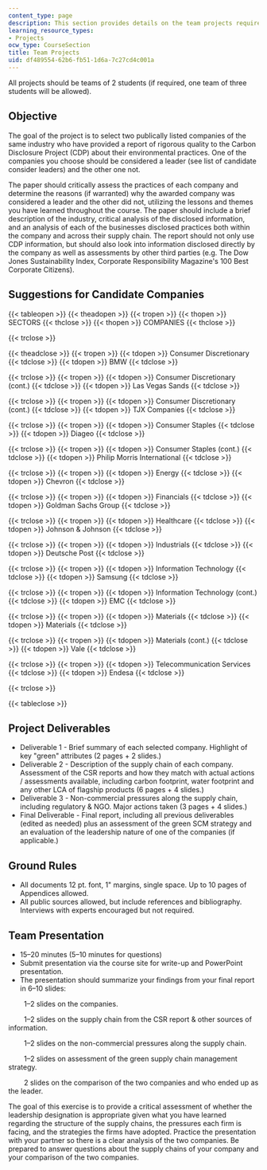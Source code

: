 ```yaml
---
content_type: page
description: This section provides details on the team projects required for the course.
learning_resource_types:
- Projects
ocw_type: CourseSection
title: Team Projects
uid: df489554-62b6-fb51-1d6a-7c27cd4c001a
---
```


All projects should be teams of 2 students (if required, one team of three students will be allowed).

Objective
---------

The goal of the project is to select two publically listed companies of the same industry who have provided a report of rigorous quality to the Carbon Disclosure Project (CDP) about their environmental practices. One of the companies you choose should be considered a leader (see list of candidate consider leaders) and the other one not.

The paper should critically assess the practices of each company and determine the reasons (if warranted) why the awarded company was considered a leader and the other did not, utilizing the lessons and themes you have learned throughout the course. The paper should include a brief description of the industry, critical analysis of the disclosed information, and an analysis of each of the businesses disclosed practices both within the company and across their supply chain. The report should not only use CDP information, but should also look into information disclosed directly by the company as well as assessments by other third parties (e.g. The Dow Jones Sustainability Index, Corporate Responsibility Magazine's 100 Best Corporate Citizens).

Suggestions for Candidate Companies
-----------------------------------

{{< tableopen >}}
{{< theadopen >}}
{{< tropen >}}
{{< thopen >}}
SECTORS
{{< thclose >}}
{{< thopen >}}
COMPANIES
{{< thclose >}}

{{< trclose >}}

{{< theadclose >}}
{{< tropen >}}
{{< tdopen >}}
Consumer Discretionary
{{< tdclose >}}
{{< tdopen >}}
BMW
{{< tdclose >}}

{{< trclose >}}
{{< tropen >}}
{{< tdopen >}}
Consumer Discretionary (cont.)
{{< tdclose >}}
{{< tdopen >}}
Las Vegas Sands
{{< tdclose >}}

{{< trclose >}}
{{< tropen >}}
{{< tdopen >}}
Consumer Discretionary (cont.)
{{< tdclose >}}
{{< tdopen >}}
TJX Companies
{{< tdclose >}}

{{< trclose >}}
{{< tropen >}}
{{< tdopen >}}
Consumer Staples
{{< tdclose >}}
{{< tdopen >}}
Diageo
{{< tdclose >}}

{{< trclose >}}
{{< tropen >}}
{{< tdopen >}}
Consumer Staples (cont.)
{{< tdclose >}}
{{< tdopen >}}
Philip Morris International
{{< tdclose >}}

{{< trclose >}}
{{< tropen >}}
{{< tdopen >}}
Energy
{{< tdclose >}}
{{< tdopen >}}
Chevron
{{< tdclose >}}

{{< trclose >}}
{{< tropen >}}
{{< tdopen >}}
Financials
{{< tdclose >}}
{{< tdopen >}}
Goldman Sachs Group
{{< tdclose >}}

{{< trclose >}}
{{< tropen >}}
{{< tdopen >}}
Healthcare
{{< tdclose >}}
{{< tdopen >}}
Johnson & Johnson
{{< tdclose >}}

{{< trclose >}}
{{< tropen >}}
{{< tdopen >}}
Industrials
{{< tdclose >}}
{{< tdopen >}}
Deutsche Post
{{< tdclose >}}

{{< trclose >}}
{{< tropen >}}
{{< tdopen >}}
Information Technology
{{< tdclose >}}
{{< tdopen >}}
Samsung
{{< tdclose >}}

{{< trclose >}}
{{< tropen >}}
{{< tdopen >}}
Information Technology (cont.)
{{< tdclose >}}
{{< tdopen >}}
EMC
{{< tdclose >}}

{{< trclose >}}
{{< tropen >}}
{{< tdopen >}}
Materials
{{< tdclose >}}
{{< tdopen >}}
Materials
{{< tdclose >}}

{{< trclose >}}
{{< tropen >}}
{{< tdopen >}}
Materials (cont.)
{{< tdclose >}}
{{< tdopen >}}
Vale
{{< tdclose >}}

{{< trclose >}}
{{< tropen >}}
{{< tdopen >}}
Telecommunication Services
{{< tdclose >}}
{{< tdopen >}}
Endesa
{{< tdclose >}}

{{< trclose >}}

{{< tableclose >}}

Project Deliverables
--------------------

*   Deliverable 1 - Brief summary of each selected company. Highlight of key "green" attributes (2 pages + 2 slides.)
*   Deliverable 2 - Description of the supply chain of each company. Assessment of the CSR reports and how they match with actual actions / assessments available, including carbon footprint, water footprint and any other LCA of flagship products (6 pages + 4 slides.)
*   Deliverable 3 - Non-commercial pressures along the supply chain, including regulatory & NGO. Major actions taken (3 pages + 4 slides.)
*   Final Deliverable - Final report, including all previous deliverables (edited as needed) plus an assessment of the green SCM strategy and an evaluation of the leadership nature of one of the companies (if applicable.)

Ground Rules
------------

*   All documents 12 pt. font, 1" margins, single space. Up to 10 pages of Appendices allowed.
*   All public sources allowed, but include references and bibliography. Interviews with experts encouraged but not required.

Team Presentation
-----------------

*   15–20 minutes (5–10 minutes for questions)
*   Submit presentation via the course site for write-up and PowerPoint presentation.
*   The presentation should summarize your findings from your final report in 6–10 slides:

        1–2 slides on the companies.

        1–2 slides on the supply chain from the CSR report & other sources of information.

        1–2 slides on the non-commercial pressures along the supply chain.

        1–2 slides on assessment of the green supply chain management strategy.

        2 slides on the comparison of the two companies and who ended up as the leader.

The goal of this exercise is to provide a critical assessment of whether the leadership designation is appropriate given what you have learned regarding the structure of the supply chains, the pressures each firm is facing, and the strategies the firms have adopted. Practice the presentation with your partner so there is a clear analysis of the two companies. Be prepared to answer questions about the supply chains of your company and your comparison of the two companies.
